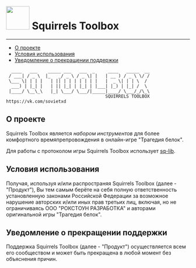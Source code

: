 # <img src="https://isoviet.github.io/media/icons/nut/icon.svg" height="64"> Squirrels Toolbox

--------------


* [О проекте](#introduction)
* [Условия использования](#termsofuse)
* [Уведомление о прекращении поддержки](#notice)


~~~
  ____   ___    _____ ___   ___  _     ____   _____  __
 / ___| / _ \  |_   _/ _ \ / _ \| |   | __ ) / _ \ \/ /
 \___ \| | | |   | || | | | | | | |   |  _ \| | | \  / 
  ___) | |_| |   | || |_| | |_| | |___| |_) | |_| /  \ 
 |____/ \__\_\   |_| \___/ \___/|_____|____/ \___/_/\_\
                                      SQUIRRELS TOOLBOX              
https://vk.com/sovietxd 
~~~
## О проекте

Squirrels Toolbox является *набором инструментов* для более комфортного времяпрепровождения в онлайн-игре "Трагедия белок".

Для работы с протоколом игры Squirrels Toolbox использует [sq-lib](https://github.com/sovlet/sq-lib).

## Условия использования
Получая, используя и/или распространяя Squirrels Toolbox (далее - "Продукт"), Вы тем самым берёте на себя полную ответственность установленную законами Российской Федерации за возможное нарушение авторских и/или иных прав третьих лиц, включая, но не ограничиваясь ООО "РОКСТОУН РАЗРАБОТКА" и авторами оригинальной игры "Трагедия белок".

## Уведомление о прекращении поддержки
Поддержка Squirrels Toolbox (далее - "Продукт") осуществляется всем его сообществом и может быть прекращена в любой момент без объяснения причин.
